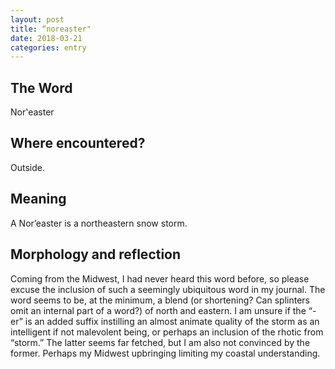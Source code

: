 ```yaml
---
layout: post
title: “noreaster"
date: 2018-03-21
categories: entry
---
```

## The Word
Nor'easter

## Where encountered?
Outside.

## Meaning
A Nor’easter is a northeastern snow storm. 

## Morphology and reflection
Coming from the Midwest, I had never heard this word before, so please excuse the inclusion of such a seemingly ubiquitous word in my journal. The word seems to be, at the minimum, a blend (or shortening? Can splinters omit an internal part of a word?) of north and eastern. I am unsure if the “-er” is an added suffix instilling an almost animate quality of the storm as an intelligent if not malevolent being, or perhaps an inclusion of the rhotic from “storm.” The latter seems far fetched, but I am also not convinced by the former. Perhaps my Midwest upbringing limiting my coastal understanding.

